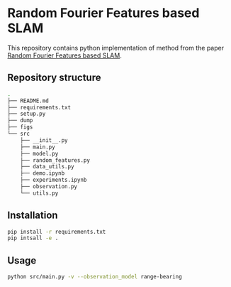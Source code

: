 # Random Fourier Features based SLAM

This repository contains python implementation of method from the paper [Random Fourier Features based SLAM](https://arxiv.org/pdf/2011.00594.pdf).


## Repository structure

```bash
.
├── README.md
├── requirements.txt
├── setup.py
├── dump
├── figs
└── src
    ├── __init__.py
    ├── main.py
    ├── model.py
    ├── random_features.py
    ├── data_utils.py
    ├── demo.ipynb
    ├── experiments.ipynb
    ├── observation.py
    └── utils.py
```
## Installation

```bash
pip install -r requirements.txt
pip intsall -e .
```

## Usage

```bash
python src/main.py -v --observation_model range-bearing
```